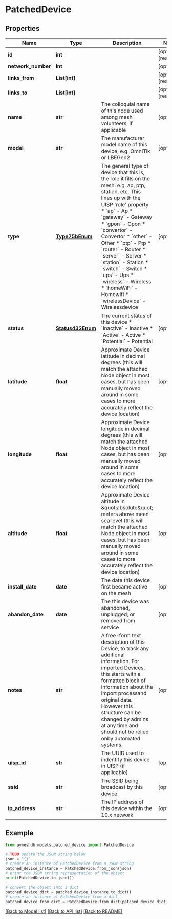 # PatchedDevice


## Properties

Name | Type | Description | Notes
------------ | ------------- | ------------- | -------------
**id** | **int** |  | [optional] [readonly] 
**network_number** | **int** |  | [optional] 
**links_from** | **List[int]** |  | [optional] [readonly] 
**links_to** | **List[int]** |  | [optional] [readonly] 
**name** | **str** | The colloquial name of this node used among mesh volunteers, if applicable | [optional] 
**model** | **str** | The manufacturer model name of this device, e.g. OmniTik or LBEGen2 | [optional] 
**type** | [**Type75bEnum**](Type75bEnum.md) | The general type of device that this is, the role it fills on the mesh. e.g. ap, ptp, station, etc. This lines up with the UISP &#39;role&#39; property  * &#x60;ap&#x60; - Ap * &#x60;gateway&#x60; - Gateway * &#x60;gpon&#x60; - Gpon * &#x60;convertor&#x60; - Convertor * &#x60;other&#x60; - Other * &#x60;ptp&#x60; - Ptp * &#x60;router&#x60; - Router * &#x60;server&#x60; - Server * &#x60;station&#x60; - Station * &#x60;switch&#x60; - Switch * &#x60;ups&#x60; - Ups * &#x60;wireless&#x60; - Wireless * &#x60;homeWiFi&#x60; - Homewifi * &#x60;wirelessDevice&#x60; - Wirelessdevice | [optional] 
**status** | [**Status432Enum**](Status432Enum.md) | The current status of this device  * &#x60;Inactive&#x60; - Inactive * &#x60;Active&#x60; - Active * &#x60;Potential&#x60; - Potential | [optional] 
**latitude** | **float** | Approximate Device latitude in decimal degrees (this will match the attached Node object in most cases, but has been manually moved around in some cases to more accurately reflect the device location) | [optional] 
**longitude** | **float** | Approximate Device longitude in decimal degrees (this will match the attached Node object in most cases, but has been manually moved around in some cases to more accurately reflect the device location) | [optional] 
**altitude** | **float** | Approximate Device altitude in \&quot;absolute\&quot; meters above mean sea level (this will match the attached Node object in most cases, but has been manually moved around in some cases to more accurately reflect the device location) | [optional] 
**install_date** | **date** | The date this device first became active on the mesh | [optional] 
**abandon_date** | **date** | The this device was abandoned, unplugged, or removed from service | [optional] 
**notes** | **str** | A free-form text description of this Device, to track any additional information. For imported Devices, this starts with a formatted block of information about the import processand original data. However this structure can be changed by admins at any time and should not be relied onby automated systems.  | [optional] 
**uisp_id** | **str** | The UUID used to indentify this device in UISP (if applicable) | [optional] 
**ssid** | **str** | The SSID being broadcast by this device | [optional] 
**ip_address** | **str** | The IP address of this device within the 10.x network | [optional] 

## Example

```python
from pymeshdb.models.patched_device import PatchedDevice

# TODO update the JSON string below
json = "{}"
# create an instance of PatchedDevice from a JSON string
patched_device_instance = PatchedDevice.from_json(json)
# print the JSON string representation of the object
print(PatchedDevice.to_json())

# convert the object into a dict
patched_device_dict = patched_device_instance.to_dict()
# create an instance of PatchedDevice from a dict
patched_device_from_dict = PatchedDevice.from_dict(patched_device_dict)
```
[[Back to Model list]](../README.md#documentation-for-models) [[Back to API list]](../README.md#documentation-for-api-endpoints) [[Back to README]](../README.md)


